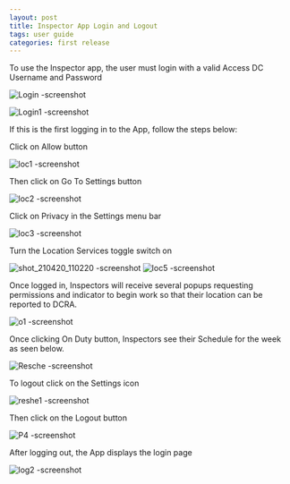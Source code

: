 ```yaml
---
layout: post
title: Inspector App Login and Logout
tags: user guide
categories: first release
---
```


<link rel="stylesheet" href="/User-Guide/styles.css">

To use the Inspector app, the user must login with a valid Access DC Username and Password

![Login -screenshot](https://user-images.githubusercontent.com/81990744/114445822-872ddd00-9b9e-11eb-8822-b6e1132c9810.png)

![Login1 -screenshot](https://user-images.githubusercontent.com/81990744/114891083-964c9f00-9dd9-11eb-8d1b-f099a2c80106.png)

If this is the first logging in to the App, follow the steps below:

Click on Allow button

![loc1 -screenshot](https://user-images.githubusercontent.com/81990744/115418441-7ba66b80-a1c7-11eb-8ebd-1da446663281.png)

Then click on Go To Settings button

![loc2 -screenshot](https://user-images.githubusercontent.com/81990744/115418644-a690bf80-a1c7-11eb-8cf4-3c013b2e80f7.png)

Click on Privacy in the Settings menu bar

![loc3 -screenshot](https://user-images.githubusercontent.com/81990744/115418809-c58f5180-a1c7-11eb-835c-30d596f6bbb6.png)

Turn the Location Services toggle switch on

![shot_210420_110220 -screenshot](https://user-images.githubusercontent.com/81990744/115419021-fc656780-a1c7-11eb-9307-7d217095f30b.png)
![loc5 -screenshot](https://user-images.githubusercontent.com/81990744/115419110-0e470a80-a1c8-11eb-8e94-ee3a8f21528a.png)

Once logged in, Inspectors will receive several popups requesting permissions and indicator to begin work so that their location can be reported to DCRA.

![o1 -screenshot](https://user-images.githubusercontent.com/81990744/114890553-1e7e7480-9dd9-11eb-8114-6798b7d2c75e.png)

Once clicking On Duty button, Inspectors see their Schedule for the week as seen below.

![Resche -screenshot](https://user-images.githubusercontent.com/81990744/115764224-4cccf880-a373-11eb-8067-2fc141779015.png)

To logout click on the Settings icon

![reshe1 -screenshot](https://user-images.githubusercontent.com/81990744/115764082-214a0e00-a373-11eb-9737-4ee4c3af1cdb.png)

Then click on the Logout button

![P4 -screenshot](https://user-images.githubusercontent.com/81990744/119151140-18edfd00-ba1d-11eb-804d-02de6aab1493.png)

After logging out, the App displays the login page

![log2 -screenshot](https://user-images.githubusercontent.com/81990744/114920379-5e545480-9df7-11eb-95aa-feb4c5e058ee.png)




